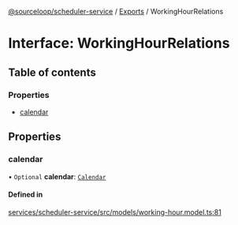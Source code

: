 [@sourceloop/scheduler-service](../README.md) / [Exports](../modules.md) / WorkingHourRelations

# Interface: WorkingHourRelations

## Table of contents

### Properties

- [calendar](WorkingHourRelations.md#calendar)

## Properties

### calendar

• `Optional` **calendar**: [`Calendar`](../classes/Calendar.md)

#### Defined in

[services/scheduler-service/src/models/working-hour.model.ts:81](https://github.com/sourcefuse/loopback4-microservice-catalog/blob/b93c60ac7/services/scheduler-service/src/models/working-hour.model.ts#L81)
